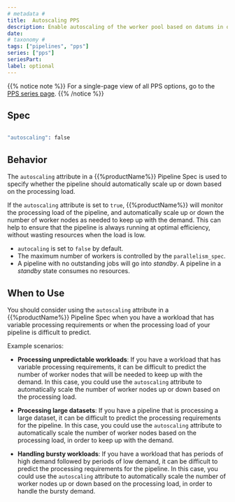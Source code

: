 ```yaml
---
# metadata # 
title:  Autoscaling PPS
description: Enable autoscaling of the worker pool based on datums in queue. 
date: 
# taxonomy #
tags: ["pipelines", "pps"]
series: ["pps"]
seriesPart:
label: optional
---
```


{{% notice note %}}
For a single-page view of all PPS options, go to the [PPS series page](/series/pps).
{{% /notice %}}

## Spec 

```s

"autoscaling": false

```

## Behavior

The `autoscaling` attribute in a {{%productName%}} Pipeline Spec is used to specify whether the pipeline should automatically scale up or down based on the processing load.

If the `autoscaling` attribute is set to `true`, {{%productName%}} will monitor the processing load of the pipeline, and automatically scale up or down the number of worker nodes as needed to keep up with the demand. This can help to ensure that the pipeline is always running at optimal efficiency, without wasting resources when the load is low.

- `autocaling` is set to `false` by default.
- The maximum number of workers is controlled by the `parallelism_spec`.
- A pipeline with no outstanding jobs will go into *standby*. A pipeline in a *standby* state consumes no resources. 

## When to Use 

You should consider using the `autoscaling` attribute in a {{%productName%}} Pipeline Spec when you have a workload that has variable processing requirements or when the processing load of your pipeline is difficult to predict.

Example scenarios:

- **Processing unpredictable workloads**: If you have a workload that has variable processing requirements, it can be difficult to predict the number of worker nodes that will be needed to keep up with the demand. In this case, you could use the `autoscaling` attribute to automatically scale the number of worker nodes up or down based on the processing load.

- **Processing large datasets**: If you have a pipeline that is processing a large dataset, it can be difficult to predict the processing requirements for the pipeline. In this case, you could use the `autoscaling` attribute to automatically scale the number of worker nodes based on the processing load, in order to keep up with the demand.

- **Handling bursty workloads**: If you have a workload that has periods of high demand followed by periods of low demand, it can be difficult to predict the processing requirements for the pipeline. In this case, you could use the `autoscaling` attribute to automatically scale the number of worker nodes up or down based on the processing load, in order to handle the bursty demand.

